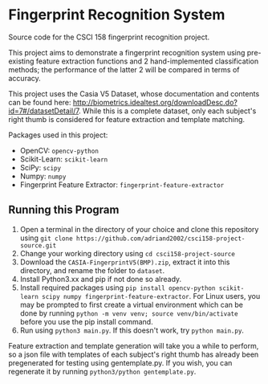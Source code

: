 # Fingerprint Recognition System

Source code for the CSCI 158 fingerprint recognition project.

This project aims to demonstrate a fingerprint recognition system using pre-existing feature extraction functions and 2 hand-implemented classification methods; the performance of the latter 2 will be compared in terms of accuracy.

This project uses the Casia V5 Dataset, whose documentation and contents can be found here: http://biometrics.idealtest.org/downloadDesc.do?id=7#/datasetDetail/7. While this is a complete dataset, only each subject's right thumb is considered for feature extraction and template matching.

Packages used in this project:
- OpenCV: `opencv-python`
- Scikit-Learn: `scikit-learn`
- SciPy: `scipy`
- Numpy: `numpy`
- Fingerprint Feature Extractor: `fingerprint-feature-extractor`

## Running this Program

1. Open a terminal in the directory of your choice and clone this repository using `git clone https://github.com/adriand2002/csci158-project-source.git`
2. Change your working directory using `cd csci158-project-source`
3. Download the `CASIA-FingerprintV5(BMP).zip`, extract it into this directory, and rename the folder to `dataset`.
4. Install Python3.xx and pip if not done so already.
5. Install required packages using `pip install opencv-python scikit-learn scipy numpy fingerprint-feature-extractor`. For Linux users, you may be prompted to first create a virtual environment which can be done by running `python -m venv venv; source venv/bin/activate` before you use the pip install command.
6. Run using `python3 main.py`. If this doesn't work, try `python main.py`.

Feature extraction and template generation will take you a while to perform, so a json file with templates of each subject's right thumb has already been pregenerated for testing using gentemplate.py. If you wish, you can regenerate it by running `python3/python gentemplate.py`.